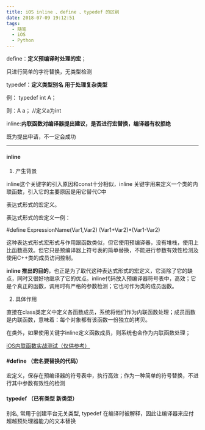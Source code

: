 ```yaml
---
title: iOS inline 、define 、typedef 的区别
date: 2018-07-09 19:12:51
tags:
  - 随笔
  - iOS
  - Python
---
```


define：**定义预编译时处理的宏**；

只进行简单的字符替换，无类型检测

typedef：**定义类型别名 用于处理复杂类型**

例： typedef int A；

则：A a； //定义a为int

inline:**内联函数对编译器提出建议，是否进行宏替换，编译器有权拒绝**

既为提出申请，不一定会成功

------

#### **inline** 

1) 产生背景

inline这个关键字的引入原因和const十分相似，inline 关键字用来定义一个类的内联函数，引入它的主要原因是用它替代C中

表达式形式的宏定义。

表达式形式的宏定义一例：

\#define ExpressionName(Var1,Var2) (Var1+Var2)*(Var1-Var2)

这种表达式形式宏形式与作用跟函数类似，但它使用预编译器，没有堆栈，使用上比函数高效。但它只是预编译器上符号表的简单替换，不能进行参数有效性检测及使用C++类的成员访问控制。

**inline 推出的目的**，也正是为了取代这种表达式形式的宏定义，它消除了它的缺点，同时又很好地继承了它的优点。inline代码放入预编译器符号表中，高效；它是个真正的函数，调用时有严格的参数检测；它也可作为类的成员函数。

2) 具体作用

直接在class类定义中定义各函数成员，系统将他们作为内联函数处理；成员函数是内联函数，意味着：每个对象都有该函数一份独立的拷贝。

在类外，如果使用关键字inline定义函数成员，则系统也会作为内联函数处理；

[iOS内联函数实战测试（仅供参考）](https://link.jianshu.com/?t=http://blog.csdn.net/chsadin/article/details/47982923)


#### #define （宏名要替换的代码）

宏定义，保存在预编译器的符号表中，执行高效；作为一种简单的符号替换，不进行其中参数有效性的检测


#### typedef （已有类型 新类型）

别名, 常用于创建平台无关类型, typedef 在编译时被解释，因此让编译器来应付超越预处理器能力的文本替换


